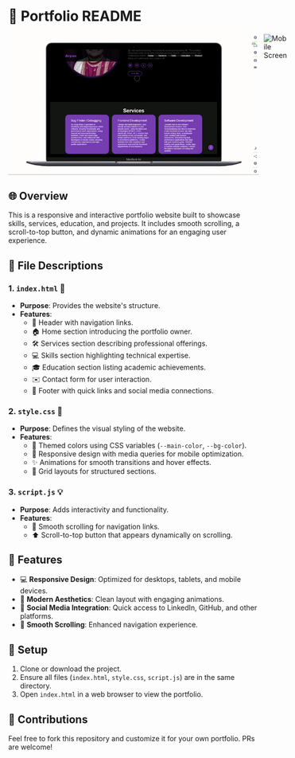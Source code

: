 # 🌟 Portfolio README

<div style="display: flex; justify-content: space-between; gap: 10px;">
    <img src="./assets/gif/desktop.gif" alt="Desktop screen" />
    <img src="./assets/gif/mobile.gif" alt="Mobile Screen" width="45%"/>
</div>

## 🌐 Overview  
This is a responsive and interactive portfolio website built to showcase skills, services, education, and projects. It includes smooth scrolling, a scroll-to-top button, and dynamic animations for an engaging user experience.

## 📁 File Descriptions  

### 1. `index.html` 📝  
- **Purpose**: Provides the website's structure.  
- **Features**:  
  - 🧭 Header with navigation links.  
  - 🏠 Home section introducing the portfolio owner.  
  - 🛠️ Services section describing professional offerings.  
  - 💻 Skills section highlighting technical expertise.  
  - 🎓 Education section listing academic achievements.  
  - ✉️ Contact form for user interaction.  
  - 📎 Footer with quick links and social media connections.  

### 2. `style.css` 🎨  
- **Purpose**: Defines the visual styling of the website.  
- **Features**:  
  - 🎨 Themed colors using CSS variables (`--main-color`, `--bg-color`).  
  - 📱 Responsive design with media queries for mobile optimization.  
  - ✨ Animations for smooth transitions and hover effects.  
  - 🧱 Grid layouts for structured sections.  

### 3. `script.js` 💡  
- **Purpose**: Adds interactivity and functionality.  
- **Features**:  
  - 🚀 Smooth scrolling for navigation links.  
  - ⬆️ Scroll-to-top button that appears dynamically on scrolling.  

## 🚀 Features  
- 💻 **Responsive Design**: Optimized for desktops, tablets, and mobile devices.  
- 🌟 **Modern Aesthetics**: Clean layout with engaging animations.  
- 🔗 **Social Media Integration**: Quick access to LinkedIn, GitHub, and other platforms.  
- 📜 **Smooth Scrolling**: Enhanced navigation experience.  

## 🔧 Setup  
1. Clone or download the project.  
2. Ensure all files (`index.html`, `style.css`, `script.js`) are in the same directory.  
3. Open `index.html` in a web browser to view the portfolio.  

## 🤝 Contributions  
Feel free to fork this repository and customize it for your own portfolio. PRs are welcome!    
